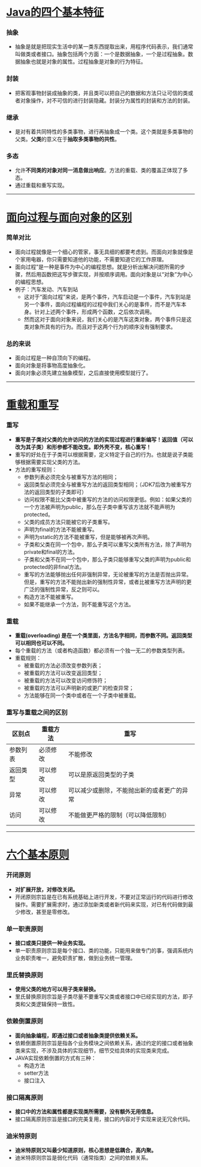 # [Java的四个基本特征](https://www.jianshu.com/p/c196f84b26b4)

### 抽象

- 抽象是就是把现实生活中的某一类东西提取出来，用程序代码表示，我们通常叫做类或者接口。抽象包括两个方面：一个是数据抽象，一个是过程抽象。数据抽象也就是对象的属性。过程抽象是对象的行为特征。

### 封装

- 把客观事物封装成抽象的类，并且类可以把自己的数据和方法只让可信的类或者对象操作，对不可信的进行封装隐藏。封装分为属性的封装和方法的封装。

### 继承

- 是对有着共同特性的多类事物，进行再抽象成一个类。这个类就是多类事物的父类。**父类**的意义在于**抽取多类事物的共性**。

### 多态

- 允许**不同类的对象对同一消息做出响应**。方法的重载、类的覆盖正体现了多态。
- 通过重载和重写实现。

---

# [面向过程与面向对象的区别](http://blog.csdn.net/kiritor/article/details/8973786)

### 简单对比

-   面向过程就像是一个细心的管家，事无具细的都要考虑到。而面向对象就像是个家用电器，你只需要知道他的功能，不需要知道它的工作原理。
- 面向过程”是一种是事件为中心的编程思想。就是分析出解决问题所需的步骤，然后用函数把这写步骤实现，并按顺序调用。面向对象是以“对象”为中心的编程思想。
- 例子：汽车发动、汽车到站
  - 这对于“面向过程”来说，是两个事件，汽车启动是一个事件，汽车到站是另一个事件，面向过程编程的过程中我们关心的是事件，而不是汽车本身。针对上述两个事件，形成两个函数，之后依次调用。
  - 然而这对于面向对象来说，我们关心的是汽车这类对象，两个事件只是这类对象所具有的行为。而且对于这两个行为的顺序没有强制要求。

### 总的来说

- 面向过程是一种自顶向下的编程。
- 面向对象是将事物高度抽象化。
- 面向对象必须先建立抽象模型，之后直接使用模型就行了。

---

# [重载和重写](https://www.jianshu.com/p/055555f3deda)

### 重写

- **重写是子类对父类的允许访问的方法的实现过程进行重新编写！返回值（可以改为其子类）和形参都不能改变。即外壳不变，核心重写！**
- 重写的好处在于子类可以根据需要，定义特定于自己的行为。也就是说子类能够根据需要实现父类的方法。
- 方法的重写规则：
  - 参数列表必须完全与被重写方法的相同；
  - 返回类型必须完全与被重写方法的返回类型相同；（JDK7后改为被重写方法的返回类型的子类即可）
  - 访问权限不能比父类中被重写的方法的访问权限更低。例如：如果父类的一个方法被声明为public，那么在子类中重写该方法就不能声明为protected。
  - 父类的成员方法只能被它的子类重写。
  - 声明为final的方法不能被重写。
  - 声明为static的方法不能被重写，但是能够被再次声明。
  - 子类和父类在同一个包中，那么子类可以重写父类所有方法，除了声明为private和final的方法。
  - 子类和父类不在同一个包中，那么子类只能够重写父类的声明为public和protected的非final方法。
  - 重写的方法能够抛出任何非强制异常，无论被重写的方法是否抛出异常。但是，重写的方法不能抛出新的强制性异常，或者比被重写方法声明的更广泛的强制性异常，反之则可以。
  - 构造方法不能被重写。
  - 如果不能继承一个方法，则不能重写这个方法。

### 重载

- **重载(overloading) 是在一个类里面，方法名字相同，而参数不同。返回类型可以相同也可以不同。**
- 每个重载的方法（或者构造函数）都必须有一个独一无二的参数类型列表。
- 重载规则：
  - 被重载的方法必须改变参数列表；
  - 被重载的方法可以改变返回类型；
  - 被重载的方法可以改变访问修饰符；
  - 被重载的方法可以声明新的或更广的检查异常；
  - 方法能够在同一个类中或者在一个子类中被重载。

### 重写与重载之间的区别

| 区别点   | 重载方法 | 重写                                       |
| -------- | -------- | ------------------------------------------ |
| 参数列表 | 必须修改 | 不能修改                                   |
| 返回类型 | 可以修改 | 可以是原返回类型的子类                     |
| 异常     | 可以修改 | 可以减少或删除，不能抛出新的或者更广的异常 |
| 访问     | 可以修改 | 不能做更严格的限制（可以降低限制）         |

---

# [六个基本原则](https://segmentfault.com/a/1190000012204233)

### 开闭原则

- **对扩展开放，对修改关闭。**
- 开闭原则宗旨是在已有系统基础上进行开发，不要对正常运行的代码进行修改操作。需要扩展需求时，通过添加新类或者新代码来实现，对已有代码做到最少修改，甚至是零修改。

### 单一职责原则

- **接口或类只提供一种业务实现。**
- 单一职责原则宗旨是每个接口、类的功能，只能用来做专门的事，强调系统内业务职责唯一，避免职责扩散，做到业务统一管理。

### 里氏替换原则

- **使用父类的地方可以用子类来替换。**
- 里氏替换原则宗旨是子类尽量不要重写父类或者接口中已经实现的方法，即子类和父类逻辑保持一致性。

### 依赖倒置原则

- **面向抽象编程，即通过接口或者抽象类提供依赖关系。**
- 依赖倒置原则宗旨是指各个业务模块之间依赖关系，通过约定的接口或者抽象类来实现，不涉及具体的实现细节，细节交给具体的实现类来完成。
- JAVA实现依赖倒置的方式有三种：
  - 构造方法
  - setter方法
  - 接口注入

### 接口隔离原则

- **接口中的方法和属性都是实现类所需要，没有额外无用信息。**
- 接口隔离原则宗旨是接口的完美复用，接口的内容对于实现来说无冗余代码。

### 迪米特原则

- **迪米特原则又叫最少知道原则，核心思想是低耦合，高内聚。**
- 迪米特原则宗旨是弱化代码（通常指类）之间的依赖关系。